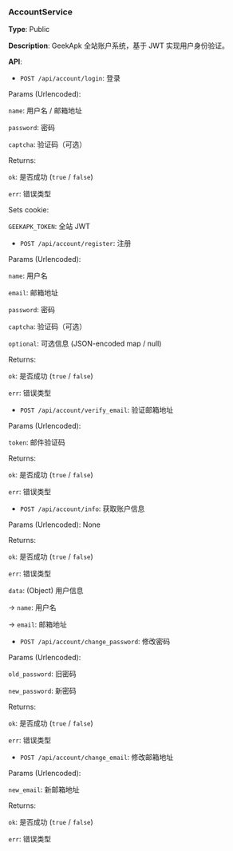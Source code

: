 ### AccountService

**Type**: Public

**Description**: GeekApk 全站账户系统，基于 JWT 实现用户身份验证。

**API**:

- `POST /api/account/login`: 登录

Params (Urlencoded):

`name`: 用户名 / 邮箱地址

`password`: 密码

`captcha`: 验证码（可选）

Returns:

`ok`: 是否成功 (`true` / `false`)

`err`: 错误类型

Sets cookie:

`GEEKAPK_TOKEN`: 全站 JWT

- `POST /api/account/register`: 注册

Params (Urlencoded):

`name`: 用户名

`email`: 邮箱地址

`password`: 密码

`captcha`: 验证码（可选）

`optional`: 可选信息 (JSON-encoded map / null)

Returns:

`ok`: 是否成功 (`true` / `false`)

`err`: 错误类型

- `POST /api/account/verify_email`: 验证邮箱地址

Params (Urlencoded):

`token`: 邮件验证码

Returns:

`ok`: 是否成功 (`true` / `false`)

`err`: 错误类型

- `POST /api/account/info`: 获取账户信息

Params (Urlencoded): None

Returns:

`ok`: 是否成功 (`true` / `false`)

`err`: 错误类型

`data`: (Object) 用户信息

-> `name`: 用户名

-> `email`: 邮箱地址

- `POST /api/account/change_password`: 修改密码

Params (Urlencoded):

`old_password`: 旧密码

`new_password`: 新密码

Returns:

`ok`: 是否成功 (`true` / `false`)

`err`: 错误类型

- `POST /api/account/change_email`: 修改邮箱地址

Params (Urlencoded):

`new_email`: 新邮箱地址

Returns:

`ok`: 是否成功 (`true` / `false`)

`err`: 错误类型
